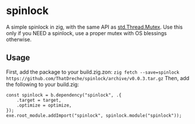 # spinlock
A simple spinlock in zig, with the same API as [std.Thread.Mutex](https://ziglang.org/documentation/master/std/#std.Thread.Mutex).
Use this only if you NEED a spinlock, use a proper mutex with OS blessings otherwise.

## Usage
First, add the package to your build.zig.zon:
`zig fetch --save=spinlock https://github.com/ThatDreche/spinlock/archive/v0.0.3.tar.gz`
Then, add the following to your build.zig:
```zig
const spinlock = b.dependency("spinlock", .{
    .target = target,
    .optimize = optimize,
});
exe.root_module.addImport("spinlock", spinlock.module("spinlock"));
```
